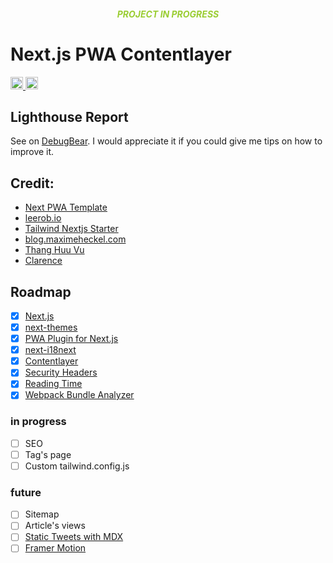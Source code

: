 <h4 style="font-style: italic; text-align: center; color: yellowgreen;">
PROJECT IN PROGRESS
</h4>

# Next.js PWA Contentlayer

<p align="left">
<a href="https://vercel.com?utm_source=jamstack-os&utm_campaign=oss">
	<img alt="Powered by Vercel" src="https://img.shields.io/badge/Deployed%20by%20Vercel-000000.svg?style=flat&logo=vercel&labelColor=000" height="20">
</a>
<a href="https://nextjs.org/">
	<img alt="Made by Next.js" src="https://img.shields.io/badge/Built%20with%20Next.js-000000.svg?style=flat&logo=Next.js&labelColor=000" height="20">
</a>
</p>

## Lighthouse Report

See on [DebugBear](https://www.debugbear.com/project/27638?r=app&share=IVHb1tA4muLU7I3guGs9F4Bux). I would appreciate it if you could give me tips on how to improve it.

## Credit:
- [Next PWA Template](https://github.com/mvllow/next-pwa-template)
- [leerob.io](https://github.com/leerob/leerob.io)
- [Tailwind Nextjs Starter](https://github.com/timlrx/tailwind-nextjs-starter-blog)
- [blog.maximeheckel.com](https://blog.maximeheckel.com/)
- [Thang Huu Vu](https://www.thvu.dev)
- [Clarence](https://theodorusclarence.com/)

## Roadmap

- [x] [Next.js](https://github.com/vercel/next.js)
- [x] [next-themes](https://github.com/pacocoursey/next-themes)
- [x] [PWA Plugin for Next.js](https://github.com/shadowwalker/next-pwa)
- [x] [next-i18next](https://github.com/isaachinman/next-i18next)
- [x] [Contentlayer](https://github.com/contentlayerdev/contentlayer)
- [x] [Security Headers](https://developer.mozilla.org/en-US/docs/Web/HTTP/Headers)
- [x] [Reading Time](https://www.npmjs.com/package/reading-time)
- [x] [Webpack Bundle Analyzer](https://github.com/vercel/next.js/tree/canary/packages/next-bundle-analyzer)

### in progress

- [ ] SEO
- [ ] Tag's page
- [ ] Custom tailwind.config.js

### future

- [ ] Sitemap
- [ ] Article's views
- [ ] [Static Tweets with MDX](https://blog.maximeheckel.com/posts/static-tweets-with-mdx-nextjs/)
- [ ] [Framer Motion](https://www.framer.com/docs/animation/)
